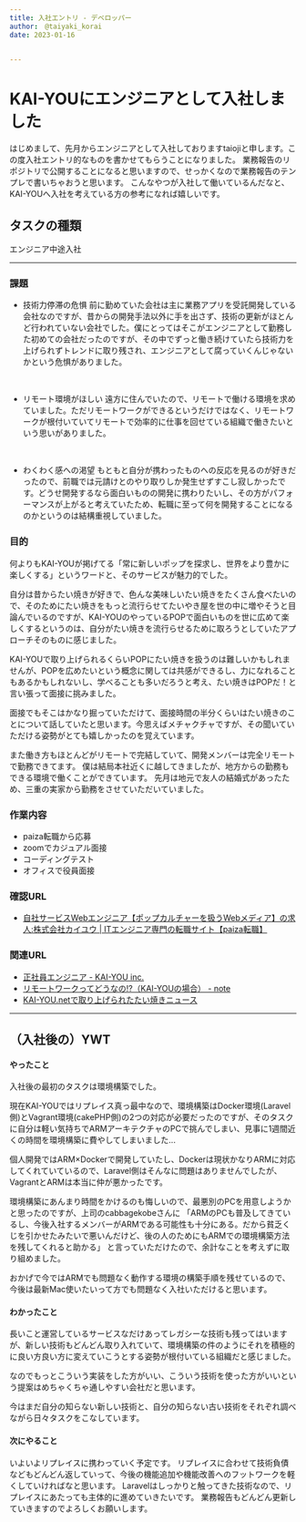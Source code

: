 ```yaml
---
title: 入社エントリ - デベロッパー
author:　@taiyaki_korai
date: 2023-01-16


---
```


# KAI-YOUにエンジニアとして入社しました


はじめまして、先月からエンジニアとして入社しておりますtaiojiと申します。この度入社エントリ的なものを書かせてもらうことになりました。
業務報告のリポジトリで公開することになると思いますので、せっかくなので業務報告のテンプレで書いちゃおうと思います。
こんなやつが入社して働いているんだなと、KAI-YOUへ入社を考えている方の参考になれば嬉しいです。

## タスクの種類
エンジニア中途入社

---

### 課題
- 技術力停滞の危惧
前に勤めていた会社は主に業務アプリを受託開発している会社なのですが、昔からの開発手法以外に手を出さず、技術の更新がほとんど行われていない会社でした。僕にとってはそこがエンジニアとして勤務した初めての会社だったのですが、その中でずっと働き続けていたら技術力を上げられずトレンドに取り残され、エンジニアとして腐っていくんじゃないかという危惧がありました。
<br>

- リモート環境がほしい
遠方に住んでいたので、リモートで働ける環境を求めていました。ただリモートワークができるというだけではなく、リモートワークが根付いていてリモートで効率的に仕事を回せている組織で働きたいという思いがありました。
<br>

- わくわく感への渇望
もともと自分が携わったものへの反応を見るのが好きだったので、前職では元請けとのやり取りしか発生せずすこし寂しかったです。どうせ開発するなら面白いものの開発に携わりたいし、その方がパフォーマンスが上がると考えていたため、転職に至って何を開発することになるのかというのは結構重視していました。

### 目的

何よりもKAI-YOUが掲げてる「常に新しいポップを探求し、世界をより豊かに楽しくする」というワードと、そのサービスが魅力的でした。

自分は昔からたい焼きが好きで、色んな美味しいたい焼きをたくさん食べたいので、そのためにたい焼きをもっと流行らせてたいやき屋を世の中に増やそうと目論んでいるのですが、KAI-YOUのやっているPOPで面白いものを世に広めて楽しくするというのは、自分がたい焼きを流行らせるために取ろうとしていたアプローチそのものに感じました。

KAI-YOUで取り上げられるくらいPOPにたい焼きを扱うのは難しいかもしれませんが、POPを広めたいという概念に関しては共感ができるし、力になれることもあるかもしれないし、学べることも多いだろうと考え、たい焼きはPOPだ！と言い張って面接に挑みました。

面接でもそこはかなり掘っていただけて、面接時間の半分くらいはたい焼きのことについて話していたと思います。今思えばメチャクチャですが、その聞いていただける姿勢がとても嬉しかったのを覚えています。

また働き方もほとんどがリモートで完結していて、開発メンバーは完全リモートで勤務できてます。
僕は結局本社近くに越してきましたが、地方からの勤務もできる環境で働くことができています。
先月は地元で友人の結婚式があったため、三重の実家から勤務をさせていただいていました。

### 作業内容
- paiza転職から応募
- zoomでカジュアル面接
- コーディングテスト
- オフィスで役員面接

### 確認URL
- [自社サービスWebエンジニア【ポップカルチャーを扱うWebメディア】の求人:株式会社カイユウ | ITエンジニア専門の転職サイト【paiza転職】](https://paiza.jp/career/job_offers/14881)

### 関連URL
- [正社員エンジニア - KAI-YOU inc.](https://kai-you.co.jp/recruit/career/engineer/)
- [リモートワークってどうなの!?（KAI-YOUの場合） - note](https://note.com/kai_you/n/ne65b991bd2ab)
- [KAI-YOU.netで取り上げられたたい焼きニュース](https://kai-you.net/article/85716)


---

## （入社後の）YWT

#### やったこと
入社後の最初のタスクは環境構築でした。

現在KAI-YOUではリプレイス真っ最中なので、環境構築はDocker環境(Laravel側)とVagrant環境(cakePHP側)の2つの対応が必要だったのですが、そのタスクに自分は軽い気持ちでARMアーキテクチャのPCで挑んでしまい、見事に1週間近くの時間を環境構築に費やしてしまいました...

個人開発ではARM×Dockerで開発していたし、Dockerは現状かなりARMに対応してくれていているので、Laravel側はそんなに問題はありませんでしたが、VagrantとARMは本当に仲が悪かったです。

環境構築にあんまり時間をかけるのも悔しいので、最悪別のPCを用意しようかと思ったのですが、上司のcabbagekobeさんに
「ARMのPCも普及してきているし、今後入社するメンバーがARMである可能性も十分にある。だから貧乏くじを引かせたみたいで悪いんだけど、後の人のためにもARMでの環境構築方法を残してくれると助かる」
と言っていただけたので、余計なことを考えずに取り組めました。

おかげで今ではARMでも問題なく動作する環境の構築手順を残せているので、今後は最新Mac使いたいって方でも問題なく入社いただけると思います。


#### わかったこと
長いこと運営しているサービスなだけあってレガシーな技術も残ってはいますが、新しい技術もどんどん取り入れていて、環境構築の件のようにそれを積極的に良い方良い方に変えていこうとする姿勢が根付いている組織だと感じました。

なのでもっとこういう実装をした方がいい、こういう技術を使った方がいいという提案はめちゃくちゃ通しやすい会社だと思います。

今はまだ自分の知らない新しい技術と、自分の知らない古い技術をそれぞれ調べながら日々タスクをこなしています。

#### 次にやること
いよいよリプレイスに携わっていく予定です。
リプレイスに合わせて技術負債などもどんどん返していって、今後の機能追加や機能改善へのフットワークを軽くしていければなと思います。
Laravelはしっかりと触ってきた技術なので、リプレイスにあたっても主体的に進めていきたいです。
業務報告もどんどん更新していきますのでよろしくお願いします。




